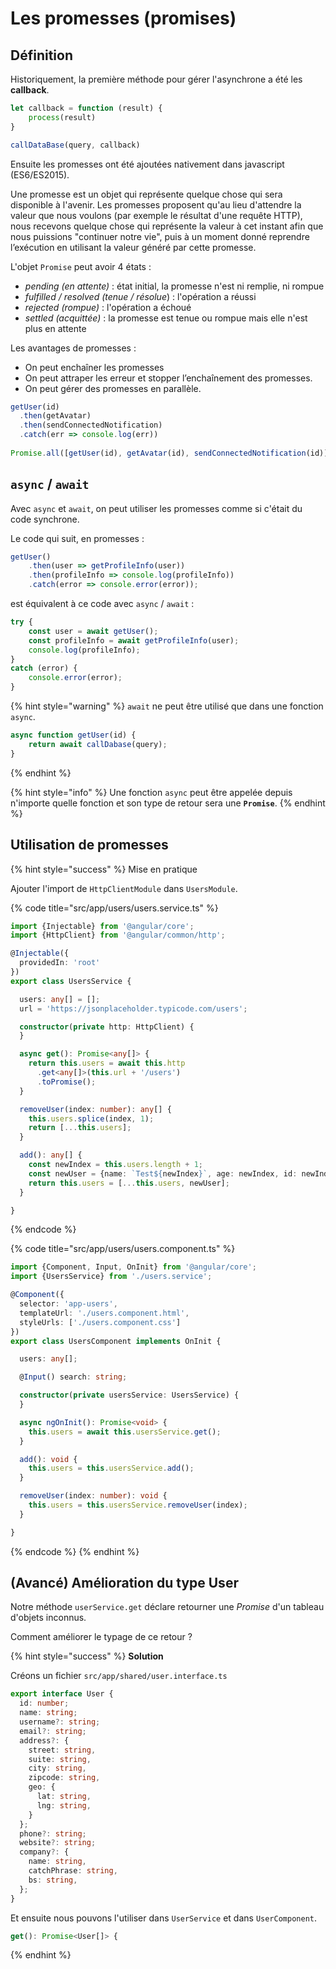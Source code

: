 # Les promesses \(promises\)

## Définition

Historiquement, la première méthode pour gérer l'asynchrone a été les **callback**.

```typescript
let callback = function (result) {
    process(result)
}

callDataBase(query, callback)
```

Ensuite les promesses ont été ajoutées nativement dans javascript \(ES6/ES2015\).

Une promesse est un objet qui représente quelque chose qui sera disponible à l'avenir. Les promesses proposent qu'au lieu d'attendre la valeur que nous voulons \(par exemple le résultat d'une requête HTTP\), nous recevons quelque chose qui représente la valeur à cet instant afin que nous puissions "continuer notre vie", puis à un moment donné reprendre l’exécution en utilisant la valeur généré par cette promesse.

L'objet `Promise` peut avoir 4 états :

* _pending \(en attente\)_ : état initial, la promesse n'est ni remplie, ni rompue
* _fulfilled / resolved \(tenue / résolue_\) : l'opération a réussi
* _rejected \(rompue\)_ : l'opération a échoué
* _settled \(acquittée\)_ : la promesse est tenue ou rompue mais elle n'est plus en attente

Les avantages de promesses :

* On peut enchaîner les promesses
* On peut attraper les erreur et stopper l’enchaînement des promesses.
* On peut gérer des promesses en parallèle.

```typescript
getUser(id)
  .then(getAvatar)
  .then(sendConnectedNotification)
  .catch(err => console.log(err))
  
Promise.all([getUser(id), getAvatar(id), sendConnectedNotification(id)])
```

## `async` / `await`

Avec `async` et `await`, on peut utiliser les promesses comme si c'était du code synchrone.

Le code qui suit, en promesses :

```typescript
getUser()
    .then(user => getProfileInfo(user))
    .then(profileInfo => console.log(profileInfo))
    .catch(error => console.error(error));
```

est équivalent à ce code avec `async` / `await` :

```typescript
try {
    const user = await getUser();
    const profileInfo = await getProfileInfo(user);
    console.log(profileInfo);
}
catch (error) {
    console.error(error);
}
```

{% hint style="warning" %}
`await` ne peut être utilisé que dans une fonction `async`.

```typescript
async function getUser(id) {
    return await callDabase(query);
}
```
{% endhint %}

{% hint style="info" %}
Une fonction `async` peut être appelée depuis n'importe quelle fonction et son type de retour sera une **`Promise`**.
{% endhint %}

## Utilisation de promesses

{% hint style="success" %}
Mise en pratique

Ajouter l'import de `HttpClientModule` dans `UsersModule`.

{% code title="src/app/users/users.service.ts" %}
```typescript
import {Injectable} from '@angular/core';
import {HttpClient} from '@angular/common/http';

@Injectable({
  providedIn: 'root'
})
export class UsersService {

  users: any[] = [];
  url = 'https://jsonplaceholder.typicode.com/users';

  constructor(private http: HttpClient) {
  }

  async get(): Promise<any[]> {
    return this.users = await this.http
      .get<any[]>(this.url + '/users')
      .toPromise();
  }

  removeUser(index: number): any[] {
    this.users.splice(index, 1);
    return [...this.users];
  }

  add(): any[] {
    const newIndex = this.users.length + 1;
    const newUser = {name: `Test${newIndex}`, age: newIndex, id: newIndex};
    return this.users = [...this.users, newUser];
  }

}
```
{% endcode %}

{% code title="src/app/users/users.component.ts" %}
```typescript
import {Component, Input, OnInit} from '@angular/core';
import {UsersService} from './users.service';

@Component({
  selector: 'app-users',
  templateUrl: './users.component.html',
  styleUrls: ['./users.component.css']
})
export class UsersComponent implements OnInit {

  users: any[];

  @Input() search: string;

  constructor(private usersService: UsersService) {
  }

  async ngOnInit(): Promise<void> {
    this.users = await this.usersService.get();
  }

  add(): void {
    this.users = this.usersService.add();
  }

  removeUser(index: number): void {
    this.users = this.usersService.removeUser(index);
  }

}
```
{% endcode %}
{% endhint %}

## \(Avancé\) Amélioration du type User

Notre méthode `userService.get` déclare retourner une _Promise_ d'un tableau d'objets inconnus.

Comment améliorer le typage de ce retour ?

{% hint style="success" %}
**Solution**

Créons un fichier `src/app/shared/user.interface.ts`

```typescript
export interface User {
  id: number;
  name: string;
  username?: string;
  email?: string;
  address?: {
    street: string,
    suite: string,
    city: string,
    zipcode: string,
    geo: {
      lat: string,
      lng: string,
    }
  };
  phone?: string;
  website?: string;
  company?: {
    name: string,
    catchPhrase: string,
    bs: string,
  };
}
```

Et ensuite nous pouvons l'utiliser dans `UserService`  et dans `UserComponent`.

```typescript
get(): Promise<User[]> {
```
{% endhint %}

